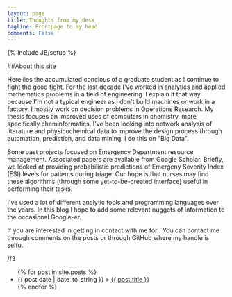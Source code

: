 ```yaml
---
layout: page
title: Thoughts from my desk
tagline: Frontpage to my head
comments: False
---
```

{% include JB/setup %}

##About this site

Here lies the accumulated concious of a graduate student as I continue to fight the good fight. For the last decade I've worked in analytics and applied mathematics problems in a field of engineering. I explain it that way because I'm not a typical engineer as I don't build machines or work in a factory. I mostly work on decision problems in Operations Research. My thesis focuses on improved uses of computers in chemistry, more specifically cheminformatics. I've been looking into network analysis of literature and physicochemical data to improve the design process through automation, prediction, and data mining. I do this on "Big Data".


Some past projects focused on Emergency Department resource management. Associated papers are available from Google Scholar. Briefly, we looked at providing probabilistic predictions of Emergeny Severity Index (ESI) levels for patients during triage. Our hope is that nurses may find these algorithms (through some yet-to-be-created interface) useful in performing their tasks.


I've used a lot of different analytic tools and programming languages over the years. In this blog I hope to add some relevant nuggets of information to the occasional Google-er.


If you are interested in getting in contact with me for <fill in the blank>. You can contact me through comments on the posts or through GitHub where my handle is seifu.


/f3




<!---
Read [Jekyll Quick Start](http://jekyllbootstrap.com/usage/jekyll-quick-start.html)

Complete usage and documentation available at: [Jekyll Bootstrap](http://jekyllbootstrap.com)

 Update Author Attributes

In `_config.yml` remember to specify your own data:
    
    title : My Blog =)
    
    author :
      name : Name Lastname
      email : blah@email.test
      github : username
      twitter : username

The theme should reference these variables whenever needed.
    
 Sample Posts

This blog contains sample posts which help stage pages and blog data.
When you don't need the samples anymore just delete the `_posts/core-samples` folder.

     rm -rf _posts/core-samples

Here's a sample "posts list".

--->

<ul class="posts">
  {% for post in site.posts %}
    <li><span>{{ post.date | date_to_string }}</span> &raquo; <a href="{{ BASE_PATH }}{{ post.url }}">{{ post.title }}</a></li>
  {% endfor %}
</ul>

<!---
## To-Do

This theme is still unfinished. If you'd like to be added as a contributor, [please fork](http://github.com/plusjade/jekyll-bootstrap)!
We need to clean up the themes, make theme usage guides with theme-specific markup examples.
--->

<a href="http://seifu.github.com{{ page.url }}#disqus_thread" data-disqus-identifier="{{ page.url }}"></a>

